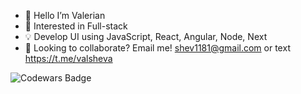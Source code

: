 - 👋 Hello I’m Valerian
- 👀 Interested in Full-stack
- 💡 Develop UI using JavaScript, React, Angular, Node, Next
- 🚀 Looking to collaborate? Email me! shev1181@gmail.com
  or text https://t.me/valsheva

![Codewars Badge](https://www.codewars.com/users/vishev/badges/large)





